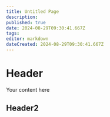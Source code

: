 ```yaml
---
title: Untitled Page
description: 
published: true
date: 2024-08-29T09:30:41.667Z
tags: 
editor: markdown
dateCreated: 2024-08-29T09:30:41.667Z
---
```


<link href="/css/custom.css" rel="stylesheet"/>

# Header
Your content here

## Header2
